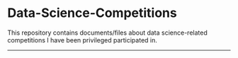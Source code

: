 # Data-Science-Competitions
This repository contains documents/files about data science-related competitions I have been privileged participated in.

---
